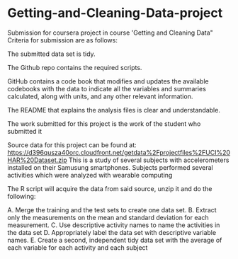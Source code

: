# Getting-and-Cleaning-Data-project
Submission for coursera project in course 'Getting and Cleaning Data"
Criteria for submission are as follows: 

The submitted data set is tidy. 

The Github repo contains the required scripts.

GitHub contains a code book that modifies and updates the available codebooks with the data to indicate all the variables and summaries calculated, along with units, and any other relevant information.

The README that explains the analysis files is clear and understandable.

The work submitted for this project is the work of the student who submitted it


Source data for this project can be found at: https://d396qusza40orc.cloudfront.net/getdata%2Fprojectfiles%2FUCI%20HAR%20Dataset.zip  This is a study of several subjects
with accelerometers installed on their Samusung smartphones. Subjects performed several activities which were analyzed with wearable computing

The R script will acquire the data from said source, unzip it and do the following: 

A. Merge the training and the test sets to create one data set.
B. Extract only the measurements on the mean and standard deviation for each measurement. 
C. Use descriptive activity names to name the activities in the data set
D. Appropriately label the data set with descriptive variable names. 
E. Create a second, independent tidy data set with the average of each variable for each activity and each subject
